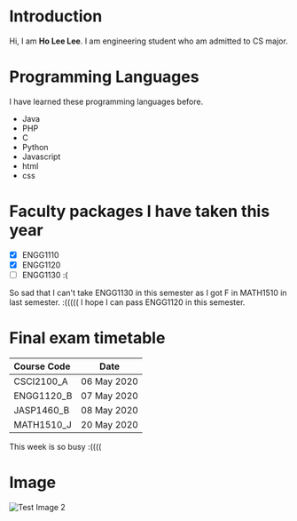 # Introduction #

Hi, I am __Ho Lee Lee__. I am engineering student who am admitted to CS major.

# Programming Languages #

I have learned these programming languages before.

*   Java
*   PHP
*   C
*   Python
*   Javascript
*   html
*   css

# Faculty packages I have taken this year #

* [x] ENGG1110
* [x] ENGG1120
* [ ] ENGG1130 :(

So sad that I can't take ENGG1130 in this semester as I got F in MATH1510 in last semester. :(((((
I hope I can pass ENGG1120 in this semester.

# Final exam timetable #

| Course Code |    Date   |
|:-----|:------:|
|CSCI2100_A   |06 May 2020|
|ENGG1120_B   |07 May 2020|
|JASP1460_B   |08 May 2020|
|MATH1510_J   |20 May 2020|

This week is so busy :((((

# Image #
![Test Image 2](https://raw.githubusercontent.com/csci3251-2020/student-1155133623/master/1155133623_HoLeeLee_milestone2.PNG)

